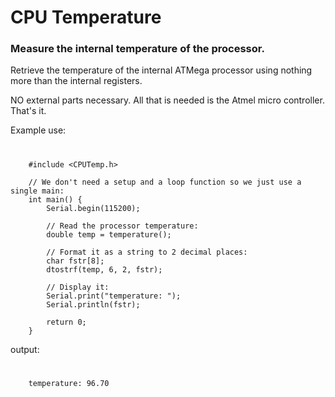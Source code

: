 # CPU Temperature

### Measure the internal temperature of the processor.

Retrieve the temperature of the internal ATMega processor using nothing more than the internal registers.

NO external parts necessary.  All that is needed is the Atmel micro controller.  That's it.

Example use:

#
```
    #include <CPUTemp.h>
    
    // We don't need a setup and a loop function so we just use a single main:
    int main() {
        Serial.begin(115200);

        // Read the processor temperature:
        double temp = temperature();
    
        // Format it as a string to 2 decimal places:
        char fstr[8];
        dtostrf(temp, 6, 2, fstr);
    
        // Display it:
        Serial.print("temperature: ");
        Serial.println(fstr);
    
        return 0;
    }
```

output:

#
```
    temperature: 96.70
```
